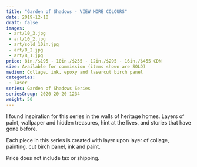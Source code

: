 ```yaml
---
title: "Garden of Shadows - VIEW MORE COLOURS"
date: 2019-12-10
draft: false
images:
 - art/10_3.jpg
 - art/10_2.jpg
 - art/sold_10in.jpg
 - art/8_2.jpg
 - art/8_1.jpg
price: 8in./$195 - 10in./$255 - 12in./$295 - 16in./$455 CDN
size: Available for commission (items shown are SOLD)
medium: Collage, ink, epoxy and lasercut birch panel
categories:
 - laser
series: Garden of Shadows Series
seriesGroup: 2020-20-20-1234
weight: 50
---
```


I found inspiration for this series in the walls of heritage homes. Layers of paint, wallpaper and hidden treasures, hint at the lives, and stories that have gone before.

Each piece in this series is created with layer upon layer of collage, painting, cut birch panel, ink and paint.

Price does not include tax or shipping.
